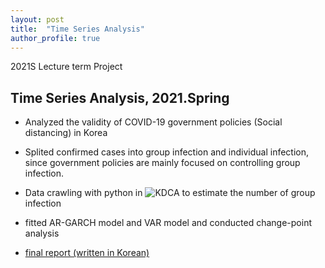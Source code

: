 ```yaml
---
layout: post
title:  "Time Series Analysis"
author_profile: true
---
```


2021S Lecture term Project

## Time Series Analysis, 2021.Spring 


- Analyzed the validity of COVID-19 government policies (Social distancing) in Korea 

- Splited confirmed cases into group infection and individual infection, since government policies are mainly focused on controlling group infection.

- Data crawling with python in ![KDCA](https://www.kdca.go.kr/index.es?sid=a3) to estimate the number of group infection

- fitted AR-GARCH model and VAR model and conducted change-point analysis

- [final report (written in Korean)](https://jaehoankim.github.io/assets/TSA_final_report(Korean))